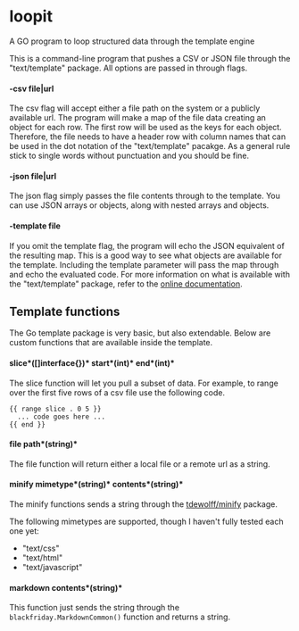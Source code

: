 # loopit
A GO program to loop structured data through the template engine

This is a command-line program that pushes a CSV or JSON file through the "text/template" package. All options are passed in through flags.

#### -csv file|url

The csv flag will accept either a file path on the system or a publicly available url. The program will make a map of the file data creating an object for each row. The first row will be used as the keys for each object. Therefore, the file needs to have a header row with column names that can be used in the dot notation of the "text/template" pacakge. As a general rule stick to single words without punctuation and you should be fine.

#### -json file|url

The json flag simply passes the file contents through to the template. You can use JSON arrays or objects, along with nested arrays and objects.

#### -template file

If you omit the template flag, the program will echo the JSON equivalent of the resulting map. This is a good way to see what objects are available for the template. Including the template parameter will pass the map through and echo the evaluated code. For more information on what is available with the "text/template" package, refer to the [online documentation](https://golang.org/pkg/text/template/).

## Template functions

The Go template package is very basic, but also extendable. Below are custom functions that are available inside the template.

#### slice*([]interface{})* start*(int)* end*(int)*

The slice function will let you pull a subset of data. For example, to range over the first five rows of a csv file use the following code.

```
{{ range slice . 0 5 }}
  ... code goes here ...
{{ end }}
```

#### file path*(string)*

The file function will return either a local file or a remote url as a string.

#### minify mimetype*(string)* contents*(string)*

The minify functions sends a string through the [tdewolff/minify](https://github.com/tdewolff/minify) package. 

The following mimetypes are supported, though I haven't fully tested each one yet:

+ "text/css"
+ "text/html"
+ "text/javascript"

#### markdown contents*(string)*

This function just sends the string through the `blackfriday.MarkdownCommon()` function and returns a string.
